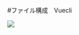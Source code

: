 #ファイル構成　Vuecli

![](https://qiita-user-contents.imgix.net/https%3A%2F%2Fqiita-image-store.s3.amazonaws.com%2F0%2F186028%2F85e76723-bb85-23fd-17a1-ace7713518e4.jpeg?ixlib=rb-1.2.2&auto=format&gif-q=60&q=75&s=d5067f62b27c6307ae186fdfc8cd8df1)  
